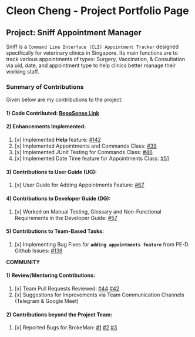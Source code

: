 # Cleon Cheng - Project Portfolio Page

## Project: Sniff Appointment Manager

Sniff is a `Command Line Interface (CLI) Appointment Tracker` designed specifically for veterinary clinics in Singapore.
Its main functions are to track various appointments of types: Surgery, Vaccination, & Consultation via uid, date, and appointment type to help clinics better manage their working staff.
<br>

### Summary of Contributions

Given below are my contributions to the project:

#### 1) Code Contributed: [RepoSense Link](https://nus-cs2113-ay2223s2.github.io/tp-dashboard/?search=cleoncheng2000&breakdown=true) <br>

#### 2) Enhancements Implemented: <br>
1. [x] Implemented **Help** feature: [#142](https://github.com/AY2223S2-CS2113-W12-1/tp/pull/142)
2. [x] Implemented Appointments and Commands Class: [#39](https://github.com/AY2223S2-CS2113-W12-1/tp/pull/39)
3. [x] Implemented JUnit Testing for Commands Class: [#46](https://github.com/AY2223S2-CS2113-W12-1/tp/pull/46)
4. [x] Implemented Date Time feature for Appointments Class: [#51](https://github.com/AY2223S2-CS2113-W12-1/tp/pull/51)

#### 3) Contributions to User Guide (UG): <br>
1. [x] User Guide for Adding Appointments Feature: [#67](https://github.com/AY2223S2-CS2113-W12-1/tp/pull/67)

#### 4) Contributions to Developer Guide (DG): <br>
1. [x] Worked on Manual Testing, Glossary and Non-Functional Requirements in the Developer Guide: [#57](https://github.com/AY2223S2-CS2113-W12-1/tp/pull/57)

#### 5) Contributions to Team-Based Tasks: <br>
1. [x] Implementing Bug Fixes for **`adding appointments feature`** from PE-D. Github Issues: [#138](https://github.com/AY2223S2-CS2113-W12-1/tp/pull/138)

**COMMUNITY** <br>
#### 1) Review/Mentoring Contributions: <br>
1. [x] Team Pull Requests Reviewed: [#44](https://github.com/AY2223S2-CS2113-W12-1/tp/pull/44) [#42](https://github.com/AY2223S2-CS2113-W12-1/tp/pull/42)
2. [x] Suggestions for Improvements via Team Communication Channels (Telegram & Google Meet)

#### 2) Contributions beyond the Project Team: <br>
1. [x] Reported Bugs for BrokeMan: [#1](https://github.com/cleoncheng2000/ped/issues/1) [#2](https://github.com/cleoncheng2000/ped/issues/2) [#3](https://github.com/cleoncheng2000/ped/issues/3)
